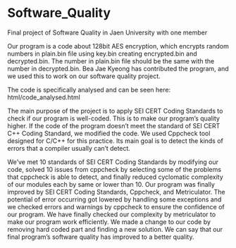 # Software_Quality
Final project of Software Quality in Jaen University with one member

Our program is a code about 128bit AES encryption, which encrypts random numbers in plain.bin file using key.bin creating encrypted.bin and decrypted.bin.
The number in plain.bin file should be the same with the number in decrypted.bin.
Bea Jae Kyeong has contributed the program, and we used this to work on our software quality project.

The code is specifically analysed and can be seen here:
html/code_analysed.html

The main purpose of the project is to apply SEI CERT Coding Standards
to check if our program is well-coded. This is to make our program’s quality
higher. If the code of the program doesn’t meet the standard of SEI CERT
C++ Coding Standard, we modified the code.
We used Cppcheck tool designed for C/C++ for this practice. Its main goal
is to detect the kinds of errors that a compiler usually can’t detect.

We’ve met 10 standards of SEI CERT Coding Standards by modifying our
code, solved 10 issues from cppcheck by selecting some of the problems
that cppcheck is able to detect, and finally reduced cyclomatic complexity of
our modules each by same or lower than 10. Our program was finally
improved by SEI CERT Coding Standards, Cppcheck, and Metriculator. The
potential of error occurring got lowered by handling some exceptions and
we checked errors and warnings by cppcheck to ensure the confidence of
our program. We have finally checked our complexity by metriculator to
make our program work efficiently. We made a change to our code by
removing hard coded part and finding a new solution. We can say that our
final program’s software quality has improved to a better quality.
